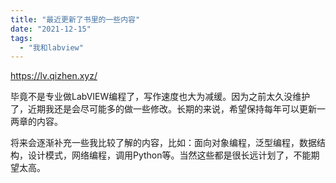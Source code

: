 ```yaml
---
title: "最近更新了书里的一些内容"
date: "2021-12-15"
tags: 
  - "我和labview"
---
```


https://lv.qizhen.xyz/

毕竟不是专业做LabVIEW编程了，写作速度也大为减缓。因为之前太久没维护了，近期我还是会尽可能多的做一些修改。长期的来说，希望保持每年可以更新一两章的内容。

将来会逐渐补充一些我比较了解的内容，比如：面向对象编程，泛型编程，数据结构，设计模式，网络编程，调用Python等。当然这些都是很长远计划了，不能期望太高。
